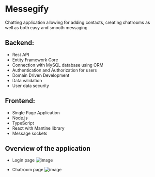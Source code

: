 # Messegify

Chatting application allowing for adding contacts, creating chatrooms as well as both easy and smooth messaging

## Backend:
- Rest API
- Entity Framework Core
- Connection with MySQL database using ORM
- Authentication and Authorization for users
- Domain Driven Development
- Data validation
- User data security

## Frontend:
- Single Page Application
- Node.js
- TypeScript
- React with Mantine library
- Message sockets

## Overview of the application
- Login page
![image](https://github.com/BartekBanas/Messegify/assets/56255827/ab91b6f6-a429-476f-8cdc-9a087fd586cb)

- Chatroom page
![image](https://github.com/BartekBanas/Messegify/assets/56255827/5663d27f-bd11-42f4-b577-26849c065af9)
